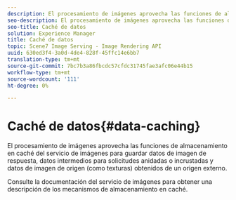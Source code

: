 ```yaml
---
description: El procesamiento de imágenes aprovecha las funciones de almacenamiento en caché del servicio de imágenes para guardar datos de imagen de respuesta, datos intermedios para solicitudes anidadas o incrustadas y datos de imagen de origen (como texturas) obtenidos de un origen externo.
seo-description: El procesamiento de imágenes aprovecha las funciones de almacenamiento en caché del servicio de imágenes para guardar datos de imagen de respuesta, datos intermedios para solicitudes anidadas o incrustadas y datos de imagen de origen (como texturas) obtenidos de un origen externo.
seo-title: Caché de datos
solution: Experience Manager
title: Caché de datos
topic: Scene7 Image Serving - Image Rendering API
uuid: 630ed3f4-3a0d-4de4-828f-45ffc14e6bb7
translation-type: tm+mt
source-git-commit: 7bc7b3a86fbcdc57cfdc31745fae3afc06e44b15
workflow-type: tm+mt
source-wordcount: '111'
ht-degree: 0%

---
```



# Caché de datos{#data-caching}

El procesamiento de imágenes aprovecha las funciones de almacenamiento en caché del servicio de imágenes para guardar datos de imagen de respuesta, datos intermedios para solicitudes anidadas o incrustadas y datos de imagen de origen (como texturas) obtenidos de un origen externo.

Consulte la documentación del servicio de imágenes para obtener una descripción de los mecanismos de almacenamiento en caché.
